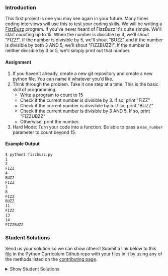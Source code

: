 ### Introduction

This first project is one you may see again in your future. Many times coding interviews will use this to test your coding skills.  We will be writing a [FizzBuzz](https://en.wikipedia.org/wiki/Fizz_buzz) program. If you've never heard of FizzBuzz it's quite simple. We'll start counting up to 15. When the number is divisible by 3, we'll shout "FIZZ!". If the number is divisible by 5, we'll shout "BUZZ" and if the number is divisible by both 3 AND 5, we'll shout "FIZZBUZZ!". If the number is neither divisible by 3 or 5, we'll simply print out that number.

#### Assignment

<div class="lesson-content__panel" markdown="1">

1. If you haven't already, create a new git repository and create a new python file. You can name it whatever you'd like.
2. Think through the problem. Take it one step at a time. This is the basic skill of programming.
    * Write a program to count to 15
    * Check if the current number is divisible by 3. If so, print "FIZZ"
    * Check if the current number is divisibile by 5. If so, print "BUZZ"
    * Check if the current number is divisible by 3 AND 5. If so, print "FIZZUBZZ"
    * Otherwise, print the number.
3. Hard Mode: Turn your code into a function. Be able to pass a `max_number` parameter to count beyond 15.
</div>

#### Example Output

~~~bash
$ python3 fizzbuzz.py 
1
2
FIZZ
4
BUZZ
FIZZ
7
8
FIZZ
BUZZ
11
FIZZ
13
14
FIZZBUZZ
~~~


### Student Solutions

Send us your solution so we can show others! Submit a link below to this [file](https://github.com/TheOdinProject/curriculum/blob/master/python/02_python_basics/project_fizzbuzz.md) in the Python Curriculum Github repo with your files in it by using any of the methods listed on the [contributing page](http://github.com/TheOdinProject/curriculum/blob/master/contributing.md).

<details markdown="block">
  <summary>Show Student Solutions</summary>
   
- Add your solution below this line!

- [Andy Duss's Solution](https://github.com/mindovermiles262/fizzbuzz/blob/master/fizzbuzz.py) [Hard Mode](https://github.com/mindovermiles262/fizzbuzz/blob/master/fizzbuzz_hard_mode.py)

</details>